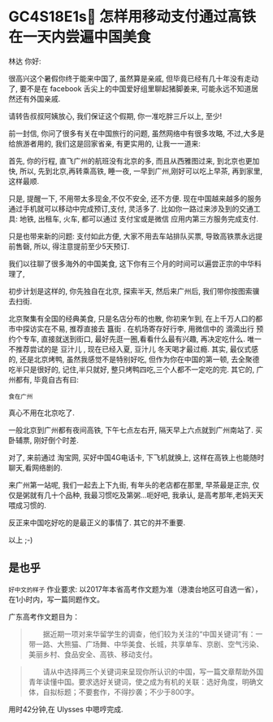
# GC4S18E1s🐙 怎样用移动支付通过高铁在一天内尝遍中国美食


林达 你好:

很高兴这个暑假你终于能来中国了,
虽然算是亲戚, 但毕竟已经有几十年没有走动了,
要不是在 facebook 舌尖上的中国爱好组里聊起猪脚姜来,
可能永远不知道居然还有外国亲戚.

请转告叔叔阿姨放心, 
我们保证这个假期, 你一准吃胖三斤以上, 至少!

前一封信, 你问了很多有关在中国旅行的问题,
虽然网络中有很多攻略, 
不过,大多是给旅游者用的, 我们这是回家省亲,
有更实用的, 让我一一道来:

首先, 你的行程, 直飞广州的航班没有北京的多,
而且从西雅图过来, 到北京也更加快,
所以, 先到北京,再转乘高铁, 睡一夜, 一早到广州,刚好可以吃上早茶, 再到家里, 这样最顺.

只是, 提醒一下, 不用带太多现金,不仅不安全, 还不方便.
现在中国越来越多的服务通过手机就可以移动中完成预订,支付, 灵活多了.
比如你一路过来涉及到的交通工具:
地铁, 出租车, 火车, 都可以通过 支付宝或是微信 应用内第三方服务完成支付.

只是也带来新的问题:
支付如此方便, 大家不用去车站排队买票,
导致高铁票永远提前售磬,
所以, 得注意提前至少5天预订.

我们以往聊了很多海外的中国美食,
这下你有三个月的时间可以遍尝正宗的中华料理了,

初步计划是这样的, 你先独自在北京, 探索半天,
然后来广州后, 我们带你按图索骥去扫街.

北京聚集有全国的经典美食, 只是名店分布的也散,
你初来乍到, 在上千万人口的都市中探访实在不易,
推荐直接去 簋街 .
在机场寄存好行李, 
用微信中的 滴滴出行 预约个专车,
直接就送到街口, 最好先逛一圈,看看什么最有兴趣, 再决定吃什么.
唯一不推荐尝试的是 豆汁儿 ,
现在已经入夏, 豆汁儿 冬天喝才最过瘾.
其实, 最仪式感的, 还是北京烤鸭, 虽然我感觉不是特别好吃,
但作为你在中国的第一顿, 
去全聚德吃半只是很好的, 记住,半只就好, 整只烤鸭四吃,三个人都不一定吃的完.
其它的, 广州都有, 
毕竟自古有曰:

    食在广州

真心不用在北京吃了.

一般北京到广州都有夜间高铁,
下午七点左右开, 隔天早上六点就到广州南站了.
买卧辅票, 刚好倒个时差.

对了, 来前通过 淘宝网, 买好中国4G电话卡, 
下飞机就换上,
这样在高铁上也能随时聊天,看网络剧的.

来广州第一站呢, 我们一起去上下九街,
有年头的老店都在那里,
早茶最是正宗, 仅仅是粥就有几十个品种,
我最习惯吃及第粥…呃好吧, 我承认, 是高考那年,老妈天天喂成习惯的.

反正来中国吃好吃的是最正义的事情了.
其它的并不重要.

以上 ;-)

## 是也乎

`好中文的样子` 作业要求:
以2017年本省高考作文题为准（港澳台地区可自选一省），在1小时内，写一篇同题作文。

广东高考作文题目为：

>　　据近期一项对来华留学生的调查，他们较为关注的“中国关键词”有：一带一路、大熊猫、广场舞、中华美食、长城，共享单车、京剧、空气污染、美丽乡村、食品安全、高铁、移动支付。

>　　请从中选择两三个关键词来呈现你所认识的中国，写一篇文章帮助外国青年读懂中国。要求选好关键词，使之成为有机的关联：选好角度，明确文体，自拟标题；不要套作，不得抄袭；不少于800字。

用时42分钟,在 Ulysses 中嗯哼完成. 